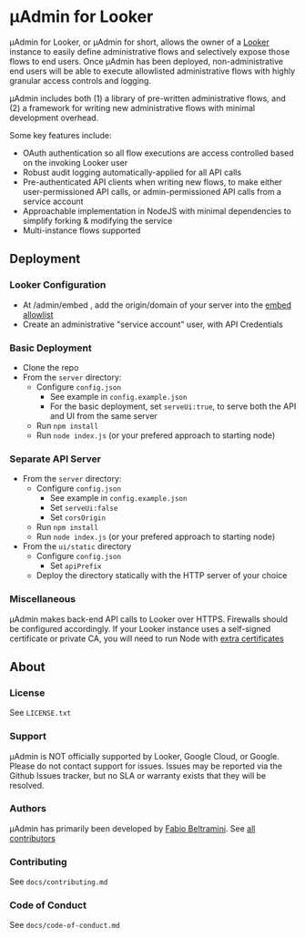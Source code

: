 # μAdmin for Looker

μAdmin for Looker, or μAdmin for short, allows the owner of a [Looker](https://looker.com/) instance to easily define administrative flows and selectively expose those flows to end users. Once μAdmin has been deployed, non-administrative end users will be able to execute allowlisted administrative flows with highly granular access controls and logging.

μAdmin includes both (1) a library of pre-written administrative flows, and (2) a framework for writing new administrative flows with minimal development overhead.

Some key features include:

- OAuth authentication so all flow executions are access controlled based on the invoking Looker user
- Robust audit logging automatically-applied for all API calls
- Pre-authenticated API clients when writing new flows, to make either user-permissioned API calls, or admin-permissioned API calls from a service account
- Approachable implementation in NodeJS with minimal dependencies to simplify forking & modifying the service
- Multi-instance flows supported

## Deployment

### Looker Configuration

- At /admin/embed , add the origin/domain of your server into the [embed allowlist](https://docs.looker.com/admin-options/platform/embed)
- Create an administrative "service account" user, with API Credentials

### Basic Deployment

- Clone the repo
- From the `server` directory:
  - Configure `config.json`
    - See example in `config.example.json`
    - For the basic deployment, set `serveUi:true`, to serve both the API and UI from the same server
  - Run `npm install`
  - Run `node index.js` (or your prefered approach to starting node)

### Separate API Server

- From the `server` directory:
  - Configure `config.json`
    - See example in `config.example.json`
    - Set `serveUi:false`
    - Set `corsOrigin`
  - Run `npm install`
  - Run `node index.js` (or your prefered approach to starting node)
- From the `ui/static` directory
  - Configure `config.json`
    - Set `apiPrefix`
  - Deploy the directory statically with the HTTP server of your choice

### Miscellaneous
μAdmin makes back-end API calls to Looker over HTTPS. Firewalls should be configured accordingly. If your Looker instance uses a self-signed certificate or private CA, you will need to run Node with [extra certificates](https://nodejs.org/api/cli.html#cli_node_extra_ca_certs_file)

## About

### License

See `LICENSE.txt`

### Support

μAdmin is NOT officially supported by Looker, Google Cloud, or Google. Please do not contact support for issues. Issues may be reported via the Github Issues tracker, but no SLA or warranty exists that they will be resolved.

### Authors

μAdmin has primarily been developed by [Fabio Beltramini](https://github.com/fabio-looker). See [all contributors](graphs/contributors)

### Contributing

See `docs/contributing.md`

### Code of Conduct

See `docs/code-of-conduct.md`